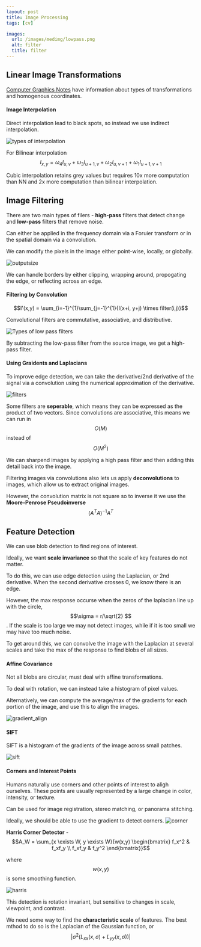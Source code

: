 ```yaml
---
layout: post
title: Image Processing
tags: [cv]

images: 
  url: /images/medimg/lowpass.png
  alt: filter
  title: filter
---
```

## Linear Image Transformations
[Computer Graphics Notes](/Computer-Graphics) have information about types of transformations and homogenous coordinates.

#### Image Interpolation
Direct interpolation lead to black spots, so instead we use indirect interpolation.

![types of interpolation](/images/medimg/interpolation.png)

For Bilinear interpolation $$I_{x,y} = \omega_4I_{u,v} + \omega_3I_{u+1,v} + \omega_2I_{u,v+1} + \omega_1I_{u+1,v+1} $$ 

Cubic interpolation retains grey values but requires 10x more computation than NN and 2x more computation than bilinear interpolation.

## Image Filtering

There are two main types of filers - **high-pass** filters that detect change and **low-pass** filters that remove noise.

Can either be applied in the frequency domain via a Foruier transform or in the spatial domain via a convolution.

We can modify the pixels in the image either point-wise, locally, or globally.

![outputsize](/images/medimg/outputsize.png)

We can handle borders by either clipping, wrapping around, propogating the edge, or reflecting across an edge.

#### Filtering by Convolution
$$I'(x,y) = \sum_{i=-1}^{1}\sum_{j=-1}^{1}{I(x+i, y+j) \times filter(i,j)}$$

Convolutional filters are commutative, associative, and distributive.

![Types of low pass filters](/images/medimg/lowpass.png)

By subtracting the low-pass filter from the source image, we get a high-pass filter.


#### Using Graidents and Laplacians
To improve edge detection, we can take the derivative/2nd derivative of the signal via a convolution using the numerical approximation of the derivative.

![filters](/images/medimg/gradfilters.png)

Some filters are **seperable**, which means they can be expressed as the product of two vectors.
Since convolutions are associative, this means we can run in $$O(M)$$ instead of $$O(M^2)$$

We can sharpend images by applying a high pass filter and then adding this detail back into the image.

Filtering images via convolutions also lets us apply **deconvolutions** to images, which allow us to extract original images. 

However, the convolution matrix is not square so to inverse it we use the **Moore-Penrose Pseudoinverse** $$(A^TA)^{-1}A^T$$

## Feature Detection
We can use blob detection to find regions of interest. 

Ideally, we want **scale invariance** so that the scale of key features do not matter.

To do this, we can use edge detection using the Laplacian, or 2nd derivative. When the second derivative crosses 0, we know there is an edge. 

However, the max response occurse when the zeros of the laplacian line up with the circle, $$\sigma = r/\sqrt{2} $$. If the scale is too large we may not detect images, while if it is too small we may have too much noise.

To get around this, we can convolve the image with the Laplacian at several scales and take the max of the response to find blobs of all sizes.

#### Affine Covariance
Not all blobs are circular, must deal with affine transformations.

To deal with rotation, we can instead take a histogram of pixel values.

Alternatively, we can compute the average/max of the gradients for each portion of the image, and use this to align the images.

![gradient_align](/images/medimg/gradient_align.png)

#### SIFT
SIFT is a histogram of the gradients of the image across small patches.

![sift](/images/medimg/sift.png)

#### Corners and Interest Points
Humans naturally use corners and other points of interest to aligh ourselves. These points are usually represented by a large change in color, intensity, or texture.

Can be used for image registration, stereo matching, or panorama stitching.

Ideally, we should be able to use the gradient to detect corners.
![corner](/images/medimg/corner.png)

**Harris Corner Detector** - $$A_W = \sum_{x \exists W, y \exists W}{w(x,y) \begin{bmatrix} f_x^2 & f_xf_y \\ f_xf_y & f_y^2 \end{bmatrix}}$$

where $$w(x,y)$$ is some smoothing function.

![harris](/images/medimg/harris.png)

This detection is rotation invariant, but sensitive to changes in scale, viewpoint, and contrast.

We need some way to find the **characteristic scale** of features. The best mthod to do so is the Laplacian of the Gaussian function, or 
$$\left\vert{\sigma^2(L_{xx}(x, \sigma) +L_{yy}(x, \sigma ))}\right\vert$$


